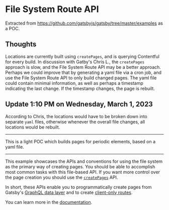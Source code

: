 # File System Route API

Extracted from https://github.com/gatsbyjs/gatsby/tree/master/examples as a POC.

## Thoughts

Locations are currently built using `createPages`, and is querying Contentful for every build. In discussion with Gatby's Chris L., the `createPages` approach is slow, and the File System Route API may be a better approach. Perhaps we could improve that by generating a yaml file via a cron job, and use the File System Route API to only build changed pages. The yaml file could contain minimal information, as well as perhaps a timestamp indicating the last change. If the timestamp changes, the page is rebuilt.

## Update 1:10 PM on Wednesday, March 1, 2023

According to Chris, the locations would have to be broken down into separate `yaml` files, otherwise whenever the overall file changes, all locations would be rebuilt.

---

This is a light POC which builds pages for periodic elements, based on a yaml file.

---

This example showcases the APIs and conventions for using the file system as the primary way of creating pages. You should be able to accomplish most common tasks with this file-based API. If you want more control over the page creation you should use the [`createPages`](https://www.gatsbyjs.com/docs/node-apis#createPages) API.

In short, these APIs enable you to programmatically create pages from Gatsby's [GraphQL data layer](https://www.gatsbyjs.com/docs/graphql-concepts/) and to create [client-only routes](https://www.gatsbyjs.com/docs/client-only-routes-and-user-authentication).

You can learn more in the [documentation](https://www.gatsbyjs.com/docs/file-system-route-api/).
